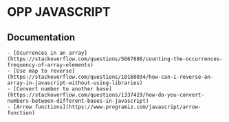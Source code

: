 # OPP JAVASCRIPT


## Documentation
    - [Ocurrences in an array](https://stackoverflow.com/questions/5667888/counting-the-occurrences-frequency-of-array-elements)
    - [Use map to reverse](https://stackoverflow.com/questions/10168034/how-can-i-reverse-an-array-in-javascript-without-using-libraries)
    - [Convert number to another base](https://stackoverflow.com/questions/1337419/how-do-you-convert-numbers-between-different-bases-in-javascript)
    - [Arrow functions](https://www.programiz.com/javascript/arrow-function)